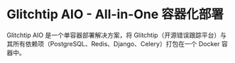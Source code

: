 # Glitchtip AIO - All-in-One 容器化部署

Glitchtip AIO 是一个单容器部署解决方案，将 Glitchtip（开源错误跟踪平台）与其所有依赖项（PostgreSQL、Redis、Django、Celery）打包在一个 Docker 容器中。

